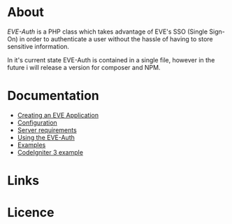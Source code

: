 # About

*EVE-Auth* is a PHP class which takes advantage of EVE's SSO (Single Sign-On) in order to authenticate a user without the hassle of having to store sensitive information.

In it's current state EVE-Auth is contained in a single file, however in the future i will release a version for composer and NPM. 

# Documentation

+ [Creating an EVE Application]()
+ [Configuration]()
+ [Server requirements]()
+ [Using the EVE-Auth]()
+ [Examples]()
 + [CodeIgniter 3 example]() 
 

# Links

# Licence 
